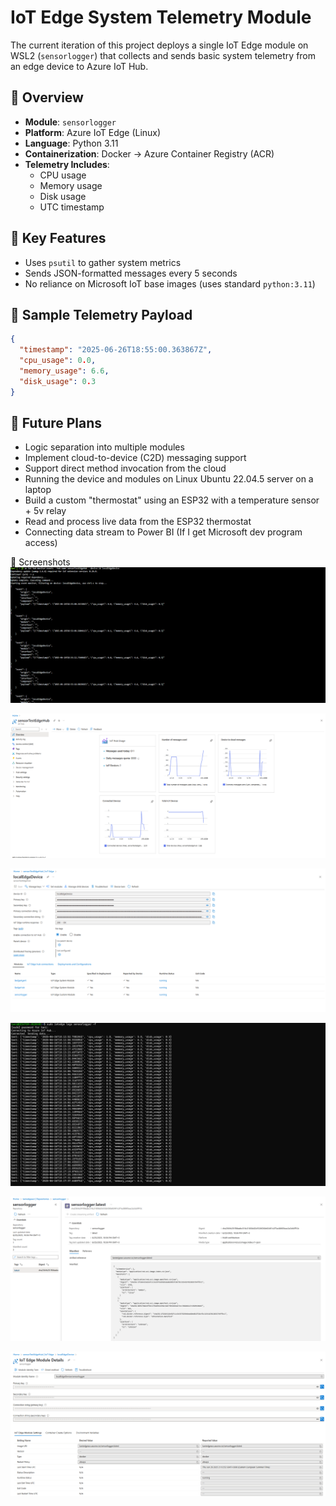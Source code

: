 # IoT Edge System Telemetry Module

The current iteration of this project deploys a single IoT Edge module on WSL2 (`sensorlogger`) that collects and sends basic system telemetry from an edge device to Azure IoT Hub.

## 📌 Overview

- **Module**: `sensorlogger`
- **Platform**: Azure IoT Edge (Linux)
- **Language**: Python 3.11
- **Containerization**: Docker → Azure Container Registry (ACR)
- **Telemetry Includes**:
  - CPU usage
  - Memory usage
  - Disk usage
  - UTC timestamp

## 🔧 Key Features

- Uses `psutil` to gather system metrics
- Sends JSON-formatted messages every 5 seconds
- No reliance on Microsoft IoT base images (uses standard `python:3.11`)


## 🔁 Sample Telemetry Payload
```json
{
  "timestamp": "2025-06-26T18:55:00.363867Z",
  "cpu_usage": 0.0,
  "memory_usage": 6.6,
  "disk_usage": 0.3
}
```
## 🚧 Future Plans

- Logic separation into multiple modules
- Implement cloud-to-device (C2D) messaging support
- Support direct method invocation from the cloud
- Running the device and modules on Linux Ubuntu 22.04.5 server on a laptop
- Build a custom "thermostat" using an ESP32 with a temperature sensor + 5v relay
- Read and process live data from the ESP32 thermostat
- Connecting data stream to Power BI (If I get Microsoft dev program access)





📸 Screenshots
![Event Stream](azure-edge-telemetry/screenshots/azureCLI-stream.png)

![Iot Hub Overview](azure-edge-telemetry/screenshots/hub-overview.png)

![Device Module Status](azure-edge-telemetry/screenshots/localEdgeDevice-200.png)

![Module Logs](azure-edge-telemetry/screenshots/log-stream.png)

![Image In ACR](azure-edge-telemetry/screenshots/sensorlogger-image.png)

![Module Settings In Portal](azure-edge-telemetry/screenshots/sensorlogger-module.png)
